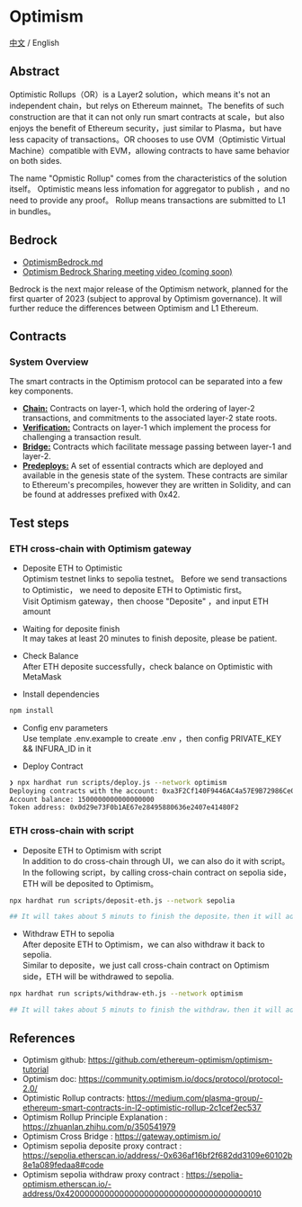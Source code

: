 # Optimism

[中文](https://github.com/Dapp-Learning-DAO/Dapp-Learning/blob/main/basic/28-optimism-layer2/README-CN.md) / English

## Abstract

Optimistic Rollups（OR）is a Layer2 solution，which means it's not an independent chain，but relys on Ethereum mainnet。The benefits of such construction are that it can not only run smart contracts at scale，but also enjoys the benefit of Ethereum security，just similar to Plasma，but have less capacity of transactions。OR chooses to use OVM（Optimistic Virtual Machine）compatible with EVM，allowing contracts to have same behavior on both sides.

The name "Opmistic Rollup" comes from the characteristics of the solution itself。 Optimistic means less infomation for aggregator to publish ，and no need to provide any proof。 Rollup means transactions are submitted to L1 in bundles。

## Bedrock

- [OptimismBedrock.md](./OptimismBedrock.md)
- [Optimism Bedrock Sharing meeting video (coming soon)](https://www.youtube.com/@DappLearning)

Bedrock is the next major release of the Optimism network, planned for the first quarter of 2023 (subject to approval by Optimism governance). It will further reduce the differences between Optimism and L1 Ethereum.

## Contracts

### System Overview

The smart contracts in the Optimism protocol can be separated into a few key components.

- **[Chain:](#chain-contracts)** Contracts on layer-1, which hold the ordering of layer-2 transactions, and commitments to the associated layer-2 state roots.
- **[Verification:](#verification)** Contracts on layer-1 which implement the process for challenging a transaction result.
- **[Bridge:](#bridge-contracts)** Contracts which facilitate message passing between layer-1 and layer-2.
- **[Predeploys:](#predeployed-contracts)** A set of essential contracts which are deployed and available in the genesis state of the system. These contracts are similar to Ethereum's precompiles, however they are written in Solidity, and can be found at addresses prefixed with 0x42.

## Test steps

### ETH cross-chain with Optimism gateway

- Deposite ETH to Optimistic  
  Optimism testnet links to sepolia testnet。 Before we send transactions to Optimistic， we need to deposite ETH to Optimistic first。  
  Visit Optimism gateway，then choose "Deposite" ，and input ETH amount

- Waiting for deposite finish  
  It may takes at least 20 minutes to finish deposite, please be patient.

- Check Balance  
  After ETH deposite successfully，check balance on Optimistic with MetaMask

- Install dependencies

```bash
npm install
```

- Config env parameters  
  Use template .env.example to create .env ，then config PRIVATE_KEY && INFURA_ID in it

- Deploy Contract

```bash
❯ npx hardhat run scripts/deploy.js --network optimism
Deploying contracts with the account: 0xa3F2Cf140F9446AC4a57E9B72986Ce081dB61E75
Account balance: 1500000000000000000
Token address: 0x0d29e73F0b1AE67e28495880636e2407e41480F2
```

### ETH cross-chain with script

- Deposite ETH to Optimism with script  
  In addition to do cross-chain through UI，we can also do it with script。  
  In the following script，by calling cross-chain contract on sepolia side， ETH will be deposited to Optimism。

```sh
npx hardhat run scripts/deposit-eth.js --network sepolia

## It will takes about 5 minuts to finish the deposite，then it will add 0.0001 ETH to your account on Optimism side
```

- Withdraw ETH to sepolia  
  After deposite ETH to Optimism，we can also withdraw it back to sepolia.  
  Similar to deposite，we just call cross-chain contract on Optimism side，ETH will be withdrawed to sepolia.

```sh
npx hardhat run scripts/withdraw-eth.js --network optimism

## It will takes about 5 minuts to finish the withdraw，then it will add 0.0001 ETH to your account on sepolia side
```

## References

- Optimism github: <https://github.com/ethereum-optimism/optimism-tutorial>
- Optimism doc: <https://community.optimism.io/docs/protocol/protocol-2.0/>
- Optimistic Rollup contracts: <https://medium.com/plasma-group/-ethereum-smart-contracts-in-l2-optimistic-rollup-2c1cef2ec537>
- Optimism Rollup Principle Explanation : <https://zhuanlan.zhihu.com/p/350541979>
- Optimism Cross Bridge : <https://gateway.optimism.io/>
- Optimism sepolia deposite proxy contract : <https://sepolia.etherscan.io/address/-0x636af16bf2f682dd3109e60102b8e1a089fedaa8#code>
- Optimism sepolia withdraw proxy contract : <https://sepolia-optimism.etherscan.io/-address/0x4200000000000000000000000000000000000010>
